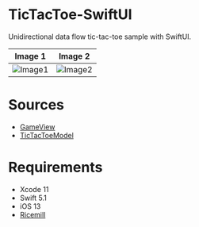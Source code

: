 # TicTacToe-SwiftUI

Unidirectional data flow tic-tac-toe sample with SwiftUI.

Image 1 | Image 2
:-: | :-:
![Image1](https://user-images.githubusercontent.com/2082134/65384357-5ab43500-dd5c-11e9-96a0-feb89ced2f7d.png) | ![Image2](https://user-images.githubusercontent.com/2082134/65384362-60aa1600-dd5c-11e9-946c-baa40f1b1a20.png)

# Sources

- [GameView](./TicTacToe/GameView.swift)
- [TicTacToeModel](./TicTacToe/TicTacToeModel.swift)

# Requirements

- Xcode 11
- Swift 5.1
- iOS 13
- [Ricemill](https://github.com/marty-suzuki/Ricemill)
